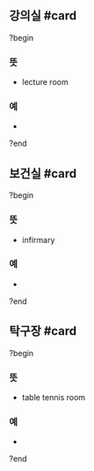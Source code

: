 ## 강의실 #card
?begin
### 뜻
- lecture room
### 예
-
<!--SR:!2025-09-16,93,250-->
?end


## 보건실 #card
?begin
### 뜻
- infirmary
### 예
-
<!--SR:!2025-10-17,27,198-->
?end

## 탁구장 #card
?begin
### 뜻
- table tennis room
### 예
-
<!--SR:!2025-10-30,89,277-->
?end
